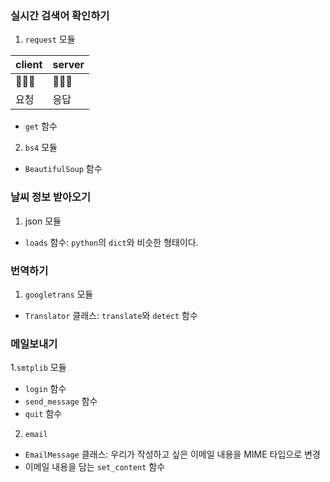 ### 실시간 검색어 확인하기

1. `request` 모듈

| client | server |
|------|---|
|🧑🏻‍💻|🧑🏻‍🍳|
|요청|응답|
- `get` 함수

2. `bs4` 모듈
- `BeautifulSoup` 함수


### 날씨 정보 받아오기
1. json 모듈
- `loads` 함수: `python`의 `dict`와 비슷한 형태이다.

### 번역하기
1. `googletrans` 모듈
- `Translator` 클래스: `translate`와 `detect` 함수

### 메일보내기
1.`smtplib` 모듈
- `login` 함수
- `send_message` 함수
- `quit` 함수

2. `email`
- `EmailMessage` 클래스: 우리가 작성하고 싶은 이메일 내용을 MIME 타입으로 변경
- 이메일 내용을 담는 `set_content` 함수